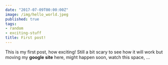 ```yaml
---
date: "2017-07-09T00:00:00Z"
image: /img/hello_world.jpeg
published: true
tags:
- random
- exciting-stuff
title: First post!
---
```


This is my first post, how exciting!
Still a bit scary to see how it will work but moving my **google site** here, might happen soon, watch this space, ...

